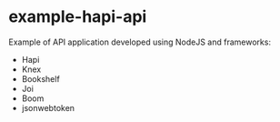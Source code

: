 # example-hapi-api
Example of API application developed using NodeJS and frameworks: 
* Hapi 
* Knex 
* Bookshelf
* Joi
* Boom
* jsonwebtoken
